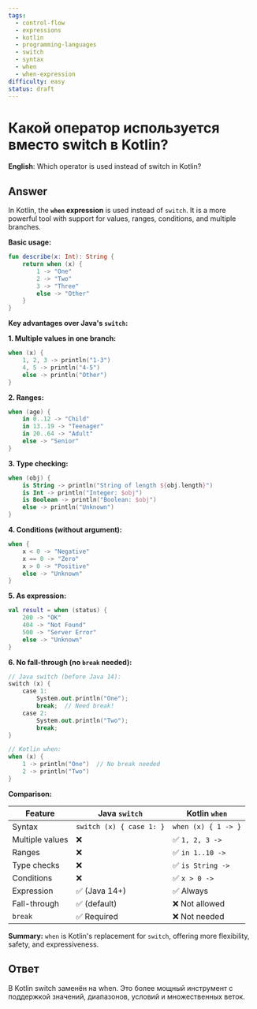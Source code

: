 ```yaml
---
tags:
  - control-flow
  - expressions
  - kotlin
  - programming-languages
  - switch
  - syntax
  - when
  - when-expression
difficulty: easy
status: draft
---
```


# Какой оператор используется вместо switch в Kotlin?

**English**: Which operator is used instead of switch in Kotlin?

## Answer

In Kotlin, the **`when` expression** is used instead of `switch`. It is a more powerful tool with support for values, ranges, conditions, and multiple branches.

**Basic usage:**
```kotlin
fun describe(x: Int): String {
    return when (x) {
        1 -> "One"
        2 -> "Two"
        3 -> "Three"
        else -> "Other"
    }
}
```

**Key advantages over Java's `switch`:**

**1. Multiple values in one branch:**
```kotlin
when (x) {
    1, 2, 3 -> println("1-3")
    4, 5 -> println("4-5")
    else -> println("Other")
}
```

**2. Ranges:**
```kotlin
when (age) {
    in 0..12 -> "Child"
    in 13..19 -> "Teenager"
    in 20..64 -> "Adult"
    else -> "Senior"
}
```

**3. Type checking:**
```kotlin
when (obj) {
    is String -> println("String of length ${obj.length}")
    is Int -> println("Integer: $obj")
    is Boolean -> println("Boolean: $obj")
    else -> println("Unknown")
}
```

**4. Conditions (without argument):**
```kotlin
when {
    x < 0 -> "Negative"
    x == 0 -> "Zero"
    x > 0 -> "Positive"
    else -> "Unknown"
}
```

**5. As expression:**
```kotlin
val result = when (status) {
    200 -> "OK"
    404 -> "Not Found"
    500 -> "Server Error"
    else -> "Unknown"
}
```

**6. No fall-through (no `break` needed):**
```kotlin
// Java switch (before Java 14):
switch (x) {
    case 1:
        System.out.println("One");
        break;  // Need break!
    case 2:
        System.out.println("Two");
        break;
}

// Kotlin when:
when (x) {
    1 -> println("One")  // No break needed
    2 -> println("Two")
}
```

**Comparison:**

| Feature | Java `switch` | Kotlin `when` |
|---------|---------------|---------------|
| Syntax | `switch (x) { case 1: }` | `when (x) { 1 -> }` |
| Multiple values | ❌ | ✅ `1, 2, 3 ->` |
| Ranges | ❌ | ✅ `in 1..10 ->` |
| Type checks | ❌ | ✅ `is String ->` |
| Conditions | ❌ | ✅ `x > 0 ->` |
| Expression | ✅ (Java 14+) | ✅ Always |
| Fall-through | ✅ (default) | ❌ Not allowed |
| `break` | ✅ Required | ❌ Not needed |

**Summary:**
`when` is Kotlin's replacement for `switch`, offering more flexibility, safety, and expressiveness.

## Ответ

В Kotlin switch заменён на when. Это более мощный инструмент с поддержкой значений, диапазонов, условий и множественных веток.

